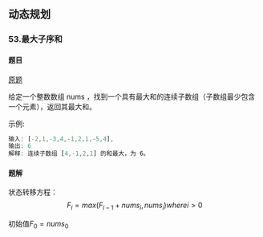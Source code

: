 ## 动态规划

### 53.最大子序和

#### 题目
[原题](https://leetcode-cn.com/problems/maximum-subarray)

给定一个整数数组 nums ，找到一个具有最大和的连续子数组（子数组最少包含一个元素），返回其最大和。

示例:
```js
输入: [-2,1,-3,4,-1,2,1,-5,4],
输出: 6
解释: 连续子数组 [4,-1,2,1] 的和最大，为 6。
```

#### 题解
状态转移方程：
$$
F_{i} = max(F_{i-1} + nums_{i}, nums_{i}) where i > 0
$$

初始值$F_{0} = nums_{0}$